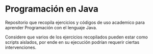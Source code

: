 # Programación en Java
Repositorio que recopila ejercicios y códigos de uso academico para aprender Programación con el lenguaje Java.

Considere que varios de los ejercicios recopilados pueden estar como scripts aislados, por ende en su ejecución podrían requerir ciertas intervenciones.

